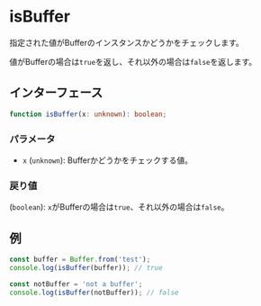 # isBuffer

指定された値がBufferのインスタンスかどうかをチェックします。

値がBufferの場合は`true`を返し、それ以外の場合は`false`を返します。

## インターフェース

```typescript
function isBuffer(x: unknown): boolean;
```

### パラメータ

- `x` (`unknown`): Bufferかどうかをチェックする値。

### 戻り値

(`boolean`): `x`がBufferの場合は`true`、それ以外の場合は`false`。

## 例

```typescript
const buffer = Buffer.from('test');
console.log(isBuffer(buffer)); // true

const notBuffer = 'not a buffer';
console.log(isBuffer(notBuffer)); // false
```
